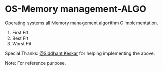 # OS-Memory management-ALGO

Operating systems all Memory management algorithm C implementation. 


1. First Fit
2. Best Fit
3. Worst Fit



Special Thanks: [@Siddhant Keskar](https://github.com/sjkeskar) for helping implementing the above.


Note: For reference purpose.
